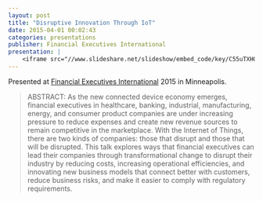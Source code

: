 ```yaml
---
layout: post
title: "Disruptive Innovation Through IoT"
date: 2015-04-01 00:02:43
categories: presentations
publisher: Financial Executives International
presentation: |
    <iframe src="//www.slideshare.net/slideshow/embed_code/key/C55uTXHG4T8u2e" width="595" height="485" frameborder="0" marginwidth="0" marginheight="0" scrolling="no" style="border:1px solid #CCC; border-width:1px; margin-bottom:5px; max-width: 100%;" allowfullscreen> </iframe> <div style="margin-bottom:5px"> <strong> <a href="//www.slideshare.net/MarkBenson5/disruptive-innovation-through-iot" title="Disruptive Innovation Through IoT" target="_blank">Disruptive Innovation Through IoT</a> </strong> from <strong><a target="_blank" href="//www.slideshare.net/MarkBenson5">Mark Benson</a></strong> </div>
---
```


Presented at [Financial Executives International](https://www.financialexecutives.org/) 2015 in Minneapolis.

> ABSTRACT: As the new connected device economy emerges, financial executives in healthcare, banking, industrial, manufacturing, energy, and consumer product companies are under increasing pressure to reduce expenses and create new revenue sources to remain competitive in the marketplace. With the Internet of Things, there are two kinds of companies: those that disrupt and those that will be disrupted. This talk explores ways that financial executives can lead their companies through transformational change to disrupt their industry by reducing costs, increasing operational efficiencies, and innovating new business models that connect better with customers, reduce business risks, and make it easier to comply with regulatory requirements.


